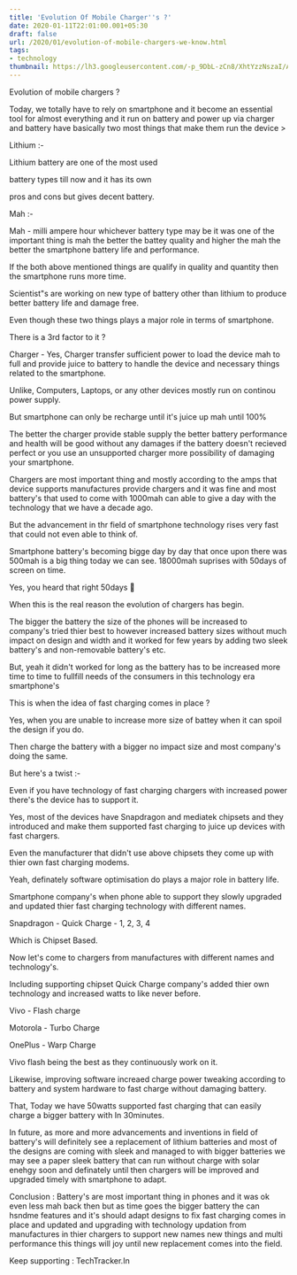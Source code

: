 ```yaml
---
title: 'Evolution Of Mobile Charger''s ?'
date: 2020-01-11T22:01:00.001+05:30
draft: false
url: /2020/01/evolution-of-mobile-chargers-we-know.html
tags: 
- technology
thumbnail: https://lh3.googleusercontent.com/-p_9DbL-zCn8/XhtYzzNszaI/AAAAAAAAAws/61kY2MRNEYsI0mOIJWDT0vtfHPjqWqP2wCLcBGAsYHQ/s1600/IMG_20200112_230237_826.jpg
---
```


  

  

  

Evolution of mobile chargers ?

Today, we totally have to rely on smartphone and it become an essential tool for almost everything and it run on battery and power up via charger and battery have basically two most things that make them run the device >

Lithium :-

Lithium battery are one of the most used

battery types till now and it has its own

pros and cons but gives decent battery.

Mah :-  

Mah - milli ampere hour whichever battery type may be it was one of the important thing is mah the better the battey quality and higher the mah the better the smartphone battery life and performance.

If the both above mentioned things are qualify in quality and quantity then the smartphone runs more time.

Scientist"s are working on new type of battery other than lithium to produce better battery life and damage free.

Even though these two things plays a major role in terms of smartphone.

There is a 3rd factor to it ?

Charger - Yes, Charger transfer sufficient power to load the device mah to full and provide juice to battery to handle the device and necessary things related to the smartphone.

Unlike, Computers, Laptops, or any other devices mostly run on continou power supply.

But smartphone can only be recharge until it's juice up mah until 100%

The better the charger provide stable supply the better battery performance and health will be good without any damages if the battery doesn't recieved perfect or you use an unsupported charger more possibility of damaging your smartphone.

Chargers are most important thing and mostly according to the amps that device supports manufactures provide chargers and it was fine and most battery's that used to come with 1000mah can able to give a day with the technology that we have a decade ago.

But the advancement in thr field of smartphone technology rises very fast that could not even able to think of.

Smartphone battery's becoming bigge day by day that once upon there was 500mah is a big thing today we can see. 18000mah suprises with 50days of screen on time.

Yes, you heard that right 50days 🍭

When this is the real reason the evolution of chargers has begin.

The bigger the battery the size of the phones will be increased to company's tried thier best to however increased battery sizes without much impact on design and width and it worked for few years by adding two sleek battery's and non-removable battery's etc.

But, yeah it didn't worked for long as the battery has to be increased more time to time to fullfill needs of the consumers in this technology era smartphone's

This is when the idea of fast charging comes in place ?

Yes, when you are unable to increase more size of battey when it can spoil the design if you do.

Then charge the battery with a bigger no impact size and most company's doing the same.

But here's a twist :-

Even if you have technology of fast charging chargers with increased power there's the device has to support it.

Yes, most of the devices have Snapdragon and mediatek chipsets and they introduced and make them supported fast charging to juice up devices with fast chargers.

Even the manufacturer that didn't use above chipsets they come up with thier own fast charging modems.

Yeah, definately software optimisation do plays a major role in battery life.

Smartphone company's when phone able to support they slowly upgraded and updated thier fast charging technology with different names.

Snapdragon - Quick Charge - 1, 2, 3, 4

Which is Chipset Based.

  

Now let's come to chargers from manufactures with different names and technology's.

Including supporting chipset Quick Charge company's added thier own technology and increased watts to like never before.

Vivo - Flash charge

Motorola - Turbo Charge

OnePlus - Warp Charge

Vivo flash being the best as they continuously work on it.

Likewise, improving software increaed charge power tweaking according to battery and system hardware to fast charge without damaging battery.

That, Today we have 50watts supported fast charging that can easily charge a bigger battery with In 30minutes.

In future, as more and more advancements and inventions in field of battery's will definitely see a replacement of lithium batteries and most of the designs are coming with sleek and managed to with bigger batteries we may see a paper sleek battery that can run without charge with solar enehgy soon and definately until then chargers will be improved and upgraded timely with smartphone to adapt.

Conclusion : Battery's are most important thing in phones and it was ok even less mah back then but as time goes the bigger battery the can hsndme features and it's should adapt designs to fix fast charging comes in place and updated and upgrading with technology updation from manufactures in thier chargers to support new names new things and multi performance this things will joy until new replacement comes into the field.

  

Keep supporting : TechTracker.In